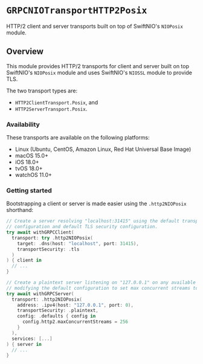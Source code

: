 # ``GRPCNIOTransportHTTP2Posix``

HTTP/2 client and server transports built on top of SwiftNIO's `NIOPosix` module.

## Overview

This module provides HTTP/2 transports for client and server built on top SwiftNIO's `NIOPosix`
module and uses SwiftNIO's `NIOSSL` module to provide TLS.

The two transport types are:
- `HTTP2ClientTransport.Posix`, and
- `HTTP2ServerTransport.Posix`.

### Availability

These transports are available on the following platforms:

- Linux (Ubuntu, CentOS, Amazon Linux, Red Hat Universal Base Image)
- macOS 15.0+
- iOS 18.0+
- tvOS 18.0+
- watchOS 11.0+


### Getting started

Bootstrapping a client or server is made easier using the `.http2NIOPosix` shorthand:

```swift
// Create a server resolving "localhost:31415" using the default transport
// configuration and default TLS security configuration.
try await withGRPCClient(
  transport: try .http2NIOPosix(
    target: .dns(host: "localhost", port: 31415),
    transportSecurity: .tls
  )
) { client in
  // ...
}

// Create a plaintext server listening on "127.0.0.1" on any available port
// modifying the default configuration to set max concurrent streams to 256.
try await withGRPCServer(
  transport: .http2NIOPosix(
    address: .ipv4(host: "127.0.0.1", port: 0),
    transportSecurity: .plaintext,
    config: .defaults { config in
      config.http2.maxConcurrentStreams = 256
    }
  ),
  services: [...]
) { server in
  // ...
}
```
